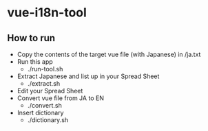 # vue-i18n-tool
## How to run
- Copy the contents of the target vue file (with Japanese) in /ja.txt
- Run this app
    - ./run-tool.sh
- Extract Japanese and list up in your Spread Sheet
    - ./extract.sh
- Edit your Spread Sheet
- Convert vue file from JA to EN
    - ./convert.sh
- Insert dictionary
    - ./dictionary.sh
